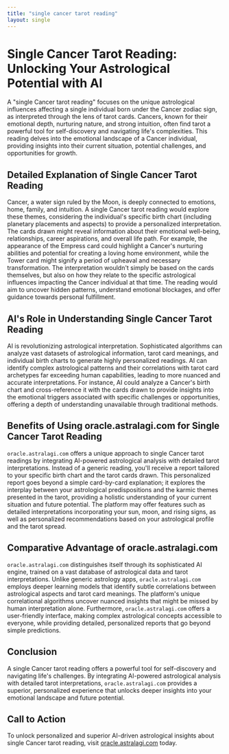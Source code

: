 ```yaml
---
title: "single cancer tarot reading"
layout: single
---
```


# Single Cancer Tarot Reading: Unlocking Your Astrological Potential with AI

A "single Cancer tarot reading" focuses on the unique astrological influences affecting a single individual born under the Cancer zodiac sign, as interpreted through the lens of tarot cards.  Cancers, known for their emotional depth, nurturing nature, and strong intuition, often find tarot a powerful tool for self-discovery and navigating life's complexities. This reading delves into the emotional landscape of a Cancer individual, providing insights into their current situation, potential challenges, and opportunities for growth.

## Detailed Explanation of Single Cancer Tarot Reading

Cancer, a water sign ruled by the Moon, is deeply connected to emotions, home, family, and intuition. A single Cancer tarot reading would explore these themes, considering the individual's specific birth chart (including planetary placements and aspects) to provide a personalized interpretation.  The cards drawn might reveal information about their emotional well-being, relationships, career aspirations, and overall life path.  For example, the appearance of the Empress card could highlight a Cancer's nurturing abilities and potential for creating a loving home environment, while the Tower card might signify a period of upheaval and necessary transformation.  The interpretation wouldn't simply be based on the cards themselves, but also on how they relate to the specific astrological influences impacting the Cancer individual at that time.  The reading would aim to uncover hidden patterns, understand emotional blockages, and offer guidance towards personal fulfillment.


## AI's Role in Understanding Single Cancer Tarot Reading

AI is revolutionizing astrological interpretation.  Sophisticated algorithms can analyze vast datasets of astrological information, tarot card meanings, and individual birth charts to generate highly personalized readings. AI can identify complex astrological patterns and their correlations with tarot card archetypes far exceeding human capabilities, leading to more nuanced and accurate interpretations. For instance, AI could analyze a Cancer's birth chart and cross-reference it with the cards drawn to provide insights into the emotional triggers associated with specific challenges or opportunities, offering a depth of understanding unavailable through traditional methods.


## Benefits of Using oracle.astralagi.com for Single Cancer Tarot Reading

`oracle.astralagi.com` offers a unique approach to single Cancer tarot readings by integrating AI-powered astrological analysis with detailed tarot interpretations.  Instead of a generic reading, you'll receive a report tailored to your specific birth chart and the tarot cards drawn.  This personalized report goes beyond a simple card-by-card explanation; it explores the interplay between your astrological predispositions and the karmic themes presented in the tarot, providing a holistic understanding of your current situation and future potential.  The platform may offer features such as detailed interpretations incorporating your sun, moon, and rising signs, as well as personalized recommendations based on your astrological profile and the tarot spread.


## Comparative Advantage of oracle.astralagi.com

`oracle.astralagi.com` distinguishes itself through its sophisticated AI engine, trained on a vast database of astrological data and tarot interpretations.  Unlike generic astrology apps,  `oracle.astralagi.com` employs deeper learning models that identify subtle correlations between astrological aspects and tarot card meanings.  The platform's unique correlational algorithms uncover nuanced insights that might be missed by human interpretation alone.  Furthermore,  `oracle.astralagi.com` offers a user-friendly interface, making complex astrological concepts accessible to everyone, while providing detailed, personalized reports that go beyond simple predictions.


## Conclusion

A single Cancer tarot reading offers a powerful tool for self-discovery and navigating life's challenges. By integrating AI-powered astrological analysis with detailed tarot interpretations, `oracle.astralagi.com` provides a superior, personalized experience that unlocks deeper insights into your emotional landscape and future potential.


## Call to Action

To unlock personalized and superior AI-driven astrological insights about single Cancer tarot reading, visit [oracle.astralagi.com](https://oracle.astralagi.com) today.